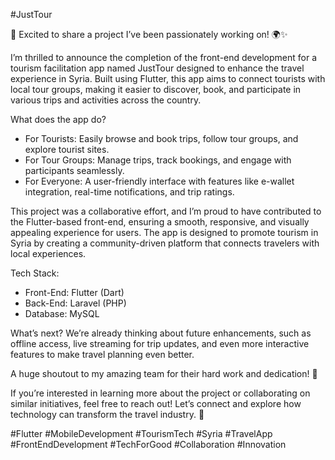 #JustTour

🚀 Excited to share a project I’ve been passionately working on! 🌍✨  

I’m thrilled to announce the completion of the front-end development for a tourism facilitation app named JustTour designed to enhance the travel experience in Syria. Built using 
Flutter, this app aims to connect tourists with local tour groups, making it easier to discover, book, and participate in various trips and activities across the country.  

What does the app do?
- For Tourists:  Easily browse and book trips, follow tour groups, and explore tourist sites.  
- For Tour Groups: Manage trips, track bookings, and engage with participants seamlessly.  
- For Everyone: A user-friendly interface with features like e-wallet integration, real-time notifications, and trip ratings.  

This project was a collaborative effort, and I’m proud to have contributed to the Flutter-based front-end, ensuring a smooth, responsive, and visually appealing experience for users. The app is designed to promote tourism in Syria by creating a community-driven platform that connects travelers with local experiences.  

Tech Stack:  
- Front-End: Flutter (Dart)  
- Back-End: Laravel (PHP)  
- Database: MySQL  

What’s next?
We’re already thinking about future enhancements, such as offline access, live streaming for trip updates, and even more interactive features to make travel planning even better.  

A huge shoutout to my amazing team for their hard work and dedication! 🙌  

If you’re interested in learning more about the project or collaborating on similar initiatives, feel free to reach out! Let’s connect and explore how technology can transform the travel industry. 🌟  

#Flutter #MobileDevelopment #TourismTech #Syria #TravelApp #FrontEndDevelopment #TechForGood #Collaboration #Innovation 
